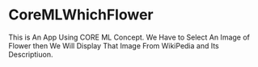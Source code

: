 # CoreMLWhichFlower
This is An App Using CORE ML Concept.
We Have to Select An Image of Flower then We Will Display That Image From WikiPedia and Its Descriptiuon.
